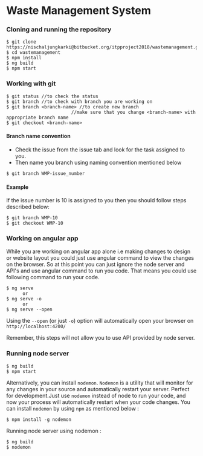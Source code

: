 # Waste Management System


### Cloning and running the repository

```
$ git clone https://nischaljungkarki@bitbucket.org/itpproject2018/wastemanagement.git
$ cd wastemanagement
$ npm install
$ ng build
$ npm start
```

### Working with git
```
$ git status //to check the status
$ git branch //to check with branch you are working on
$ git branch <branch-name> //to create new branch
                        //make sure that you change <branch-name> with appropriate branch name
$ git checkout <branch-name>
```

#### Branch name convention
- Check the issue from the issue tab and look for the task assigned to you.
- Then name you branch using naming convention mentioned below

```
$ git branch WMP-issue_number
```


#### Example
If the issue number is 10 is assigned to you then you should follow steps described below:
```
$ git branch WMP-10
$ git checkout WMP-10
```


### Working on angular app
While you are working on angular app alone i.e making changes to design or website layout you could just use angular command to view the changes on the browser. So at this point you can just ignore the node server and API's and use angular command to run you code. That means you could use following command to run your code.

```
$ ng serve
      or
$ ng serve -o
      or
$ ng serve --open
```
Using the `--open` (or just `-o`) option will automatically open your browser on `http://localhost:4200/`

Remember, this steps will not allow you to use API provided by node server.

### Running node server

```
$ ng build
$ npm start
```
Alternatively, you can install `nodemon`. `Nodemon` is a utility that will monitor for any changes in your source and automatically restart your server. Perfect for development.Just use `nodemon` instead of node to run your code, and now your process will automatically restart when your code changes. You can install `nodemon` by using `npm` as mentioned below :
```
$ npm install -g nodemon
```
Running node server using nodemon :
```
$ ng build
$ nodemon
```
